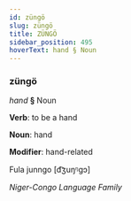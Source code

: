 ```yaml
---
id: züngö
slug: züngö
title: ZÜNGÖ
sidebar_position: 495
hoverText: hand § Noun
---
```


### züngö

*hand* **§** Noun

**Verb**: to be a hand

**Noun**: hand

**Modifier**: hand-related

Fula junngo [d͡ʒuŋᵑɡɔ]

*Niger-Congo Language Family*